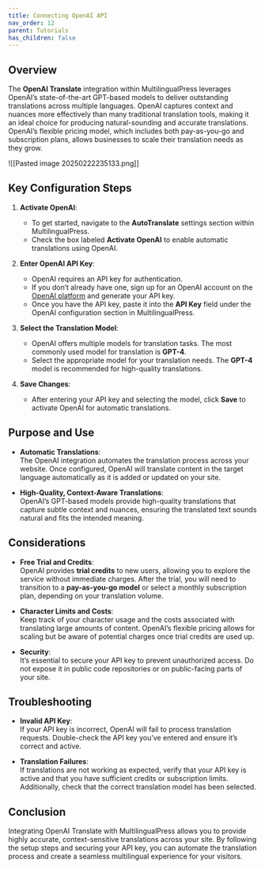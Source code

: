 ```yaml
---
title: Connecting OpenAI API
nav_order: 12
parent: Tutorials
has_children: false
---
```

## Overview

The **OpenAI Translate** integration within MultilingualPress leverages OpenAI’s state-of-the-art GPT-based models to deliver outstanding translations across multiple languages. OpenAI captures context and nuances more effectively than many traditional translation tools, making it an ideal choice for producing natural-sounding and accurate translations. OpenAI’s flexible pricing model, which includes both pay-as-you-go and subscription plans, allows businesses to scale their translation needs as they grow.

![[Pasted image 20250222235133.png]]  

## Key Configuration Steps

1. **Activate OpenAI**:
    
    - To get started, navigate to the **AutoTranslate** settings section within MultilingualPress.
    - Check the box labeled **Activate OpenAI** to enable automatic translations using OpenAI.
2. **Enter OpenAI API Key**:
    
    - OpenAI requires an API key for authentication.
    - If you don’t already have one, sign up for an OpenAI account on the [OpenAI platform](https://platform.openai.com/signup) and generate your API key.
    - Once you have the API key, paste it into the **API Key** field under the OpenAI configuration section in MultilingualPress.
3. **Select the Translation Model**:
    
    - OpenAI offers multiple models for translation tasks. The most commonly used model for translation is **GPT-4**.
    - Select the appropriate model for your translation needs. The **GPT-4** model is recommended for high-quality translations.
4. **Save Changes**:
    
    - After entering your API key and selecting the model, click **Save** to activate OpenAI for automatic translations.

## Purpose and Use

- **Automatic Translations**:  
    The OpenAI integration automates the translation process across your website. Once configured, OpenAI will translate content in the target language automatically as it is added or updated on your site.
    
- **High-Quality, Context-Aware Translations**:  
    OpenAI’s GPT-based models provide high-quality translations that capture subtle context and nuances, ensuring the translated text sounds natural and fits the intended meaning.
    

## Considerations

- **Free Trial and Credits**:  
    OpenAI provides **trial credits** to new users, allowing you to explore the service without immediate charges. After the trial, you will need to transition to a **pay-as-you-go model** or select a monthly subscription plan, depending on your translation volume.
    
- **Character Limits and Costs**:  
    Keep track of your character usage and the costs associated with translating large amounts of content. OpenAI’s flexible pricing allows for scaling but be aware of potential charges once trial credits are used up.
    
- **Security**:  
    It’s essential to secure your API key to prevent unauthorized access. Do not expose it in public code repositories or on public-facing parts of your site.
    

## Troubleshooting

- **Invalid API Key**:  
    If your API key is incorrect, OpenAI will fail to process translation requests. Double-check the API key you’ve entered and ensure it’s correct and active.
    
- **Translation Failures**:  
    If translations are not working as expected, verify that your API key is active and that you have sufficient credits or subscription limits. Additionally, check that the correct translation model has been selected.
    

## Conclusion

Integrating OpenAI Translate with MultilingualPress allows you to provide highly accurate, context-sensitive translations across your site. By following the setup steps and securing your API key, you can automate the translation process and create a seamless multilingual experience for your visitors.
